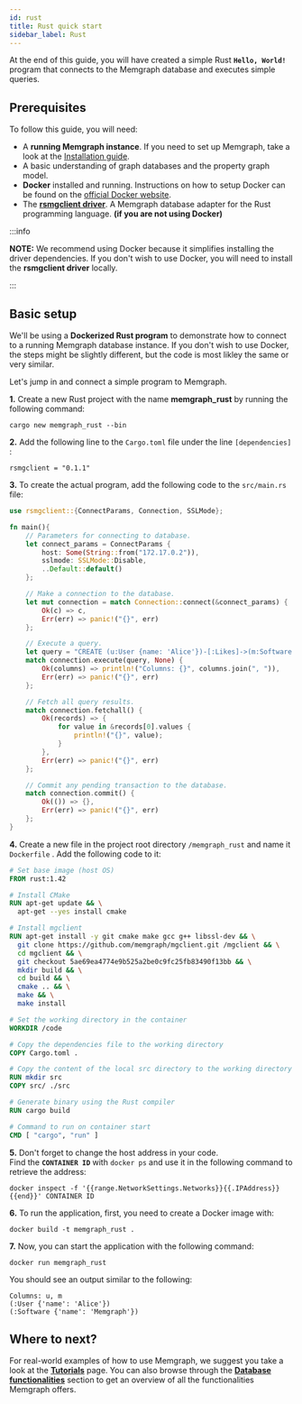 ```yaml
---
id: rust
title: Rust quick start
sidebar_label: Rust
---
```


At the end of this guide, you will have created a simple Rust **`Hello,
World!`** program that connects to the Memgraph database and executes simple
queries.

## Prerequisites

To follow this guide, you will need:
* A **running Memgraph instance**. If you need to set up Memgraph, take a look
  at the [Installation guide](/installation/overview.md).
* A basic understanding of graph databases and the property graph model.
* **Docker** installed and running. Instructions on how to setup Docker can be
  found on the [official Docker website](https://docs.docker.com/get-docker/).
* The [**rsmgclient driver**](https://github.com/memgraph/rsmgclient). A
  Memgraph database adapter for the Rust programming language. **(if you are not
  using Docker)**

:::info

**NOTE:** We recommend using Docker because it simplifies installing the driver
dependencies. If you don't wish to use Docker, you will need to install the
**rsmgclient driver** locally.

:::

## Basic setup

We'll be using a **Dockerized Rust program** to demonstrate how to connect to a
running Memgraph database instance. If you don't wish to use Docker, the steps
might be slightly different, but the code is most likley the same or very
similar.<br />

Let's jump in and connect a simple program to Memgraph.

**1.** Create a new Rust project with the name **memgraph_rust** by running the
following command:

```
cargo new memgraph_rust --bin
```

**2.** Add the following line to the `Cargo.toml` file under the line
`[dependencies]` :

```
rsmgclient = "0.1.1"
```

**3.** To create the actual program, add the following code to the `src/main.rs`
file:

```rust
use rsmgclient::{ConnectParams, Connection, SSLMode};

fn main(){
    // Parameters for connecting to database.
    let connect_params = ConnectParams {
        host: Some(String::from("172.17.0.2")),
        sslmode: SSLMode::Disable,
        ..Default::default()
    };

    // Make a connection to the database.
    let mut connection = match Connection::connect(&connect_params) {
        Ok(c) => c,
        Err(err) => panic!("{}", err)
    };

    // Execute a query.
    let query = "CREATE (u:User {name: 'Alice'})-[:Likes]->(m:Software {name: 'Memgraph'}) RETURN u, m";
    match connection.execute(query, None) {
        Ok(columns) => println!("Columns: {}", columns.join(", ")),
        Err(err) => panic!("{}", err)
    };

    // Fetch all query results.
    match connection.fetchall() {
        Ok(records) => {
            for value in &records[0].values {
                println!("{}", value);
            }
        },
        Err(err) => panic!("{}", err)
    };

    // Commit any pending transaction to the database.
    match connection.commit() {
        Ok(()) => {},
        Err(err) => panic!("{}", err)
    };
}
```

**4.** Create a new file in the project root directory `/memgraph_rust` and name
it `Dockerfile` . Add the following code to it:

```dockerfile
# Set base image (host OS)
FROM rust:1.42

# Install CMake
RUN apt-get update && \
  apt-get --yes install cmake

# Install mgclient
RUN apt-get install -y git cmake make gcc g++ libssl-dev && \
  git clone https://github.com/memgraph/mgclient.git /mgclient && \
  cd mgclient && \
  git checkout 5ae69ea4774e9b525a2be0c9fc25fb83490f13bb && \
  mkdir build && \
  cd build && \
  cmake .. && \
  make && \
  make install

# Set the working directory in the container
WORKDIR /code

# Copy the dependencies file to the working directory
COPY Cargo.toml .

# Copy the content of the local src directory to the working directory
RUN mkdir src
COPY src/ ./src

# Generate binary using the Rust compiler
RUN cargo build

# Command to run on container start
CMD [ "cargo", "run" ]
```

**5.** Don't forget to change the host address in your code.<br /> Find the
**`CONTAINER ID`** with `docker ps` and use it in the following command to
retrieve the address:

```
docker inspect -f '{{range.NetworkSettings.Networks}}{{.IPAddress}}{{end}}' CONTAINER ID
```

**6.** To run the application, first, you need to create a Docker image with:

```
docker build -t memgraph_rust .
```

**7.** Now, you can start the application with the following command:

```
docker run memgraph_rust
```

You should see an output similar to the following:

```
Columns: u, m
(:User {'name': 'Alice'})
(:Software {'name': 'Memgraph'})
```

## Where to next?

For real-world examples of how to use Memgraph, we suggest you take a look at
the **[Tutorials](/tutorials/overview.md)** page. You can also browse through
the **[Database functionalities](/database-functionalities/overview.md)**
section to get an overview of all the functionalities Memgraph offers.
